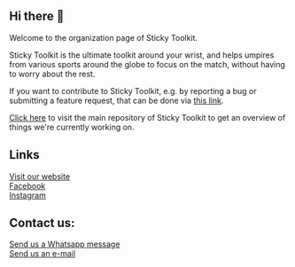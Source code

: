 ## Hi there 👋
Welcome to the organization page of Sticky Toolkit.

Sticky Toolkit is the ultimate toolkit around your wrist, and helps umpires from various sports around the globe to focus on the match, without having to worry about the rest.

If you want to contribute to Sticky Toolkit, e.g. by reporting a bug or submitting a feature request, that can be done via [this link](https://github.com/StickyToolkit/StickyToolkit/issues/new/choose).

[Click here](https://github.com/StickyToolkit/StickyToolkit) to visit the main repository of Sticky Toolkit to get an overview of things we're currently working on.

## Links
[Visit our website](https://www.stickytoolkit.com)  
[Facebook](https://www.facebook.com/stickytoolkit)  
[Instagram](https://www.instagram.com/stickytoolkit)  

## Contact us:  
[Send us a Whatsapp message](https://wa.me/31852011260)  
[Send us an e-mail](mailto:info@stickytoolkit.com)
